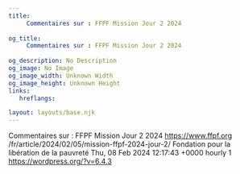 ```yaml
---
title: 
     Commentaires sur : FFPF Mission Jour 2 2024
    
og_title: 
     Commentaires sur : FFPF Mission Jour 2 2024
    
og_description: No Description
og_image: No Image
og_image_width: Unknown Width
og_image_height: Unknown Height
links:
   hreflangs:

layout: layouts/base.njk
---
```

Commentaires sur : FFPF Mission Jour 2 2024  https://www.ffpf.org
/fr/article/2024/02/05/mission-ffpf-2024-jour-2/  Fondation pour la libération
de la pauvreté  Thu, 08 Feb 2024 12:17:43 +0000  hourly  1
https://wordpress.org/?v=6.4.3

